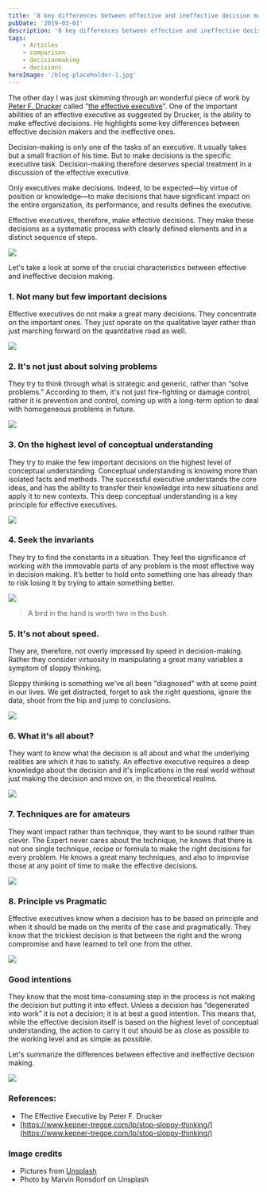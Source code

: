 ```yaml
---
title: '8 key differences between effective and ineffective decision makers'
pubDate: '2019-03-01'
description: '8 key differences between effective and ineffective decision makers'
tags:
    - Articles
    - comparison
    - decisionmaking
    - decisions
heroImage: '/blog-placeholder-1.jpg'
---
```


The other day I was just skimming through an wonderful piece of work by [Peter F. Drucker](https://en.wikipedia.org/wiki/Peter_Drucker) called "[the effective executive](https://www.amazon.com/Effective-Executive-Definitive-Harperbusiness-Essentials/dp/0060833459/ref=sr_1_1?crid=2UAHAP5S2AFLB&keywords=the+effective+executive+by+peter+drucker&qid=1551675732&s=gateway&sprefix=the+effective+exe%2Caps%2C391&sr=8-1)". One of the important abilities of an effective executive as suggested by Drucker, is the ability to make effective decisions. He highlights some key differences between effective decision makers and the ineffective ones.

Decision-making is only one of the tasks of an executive. It usually takes but a small fraction of his time. But to make decisions is the specific executive task. Decision-making therefore deserves special treatment in a discussion of the effective executive.

Only executives make decisions. Indeed, to be expected—by virtue of position or knowledge—to make decisions that have significant impact on the entire organization, its performance, and results defines the executive.

Effective executives, therefore, make effective decisions. They make these decisions as a systematic process with clearly defined elements and in a distinct sequence of steps.

![](/wp-content/uploads/2019/03/effective-decision-making.png)

Let's take a look at some of the crucial characteristics between effective and ineffective decision making.

### 1\. Not many but few important decisions

Effective executives do not make a great many decisions. They concentrate on the important ones. They just operate on the qualitative layer rather than just marching forward on the quantitative road as well.

![](/wp-content/uploads/2019/03/pink-umbrella.jpeg)

### 2\. It's not just about solving problems

They try to think through what is strategic and generic, rather than “solve problems.” According to them, it's not just fire-fighting or damage control, rather it is prevention and control, coming up with a long-term option to deal with homogeneous problems in future.

![](/wp-content/uploads/2019/03/lone-rook.jpeg)

### 3\. On the highest level of conceptual understanding

They try to make the few important decisions on the highest level of conceptual understanding. Conceptual understanding is knowing more than isolated facts and methods. The successful executive understands the core ideas, and has the ability to transfer their knowledge into new situations and apply it to new contexts. This deep conceptual understanding is a key principle for effective executives.

![](/wp-content/uploads/2019/03/city-of-nails.jpeg)

### 4\. Seek the invariants

They try to find the constants in a situation. They feel the significance of working with the immovable parts of any problem is the most effective way in decision making. It’s better to hold onto something one has already than to risk losing it by trying to attain something better.

![](/wp-content/uploads/2019/03/flying-crow.jpeg)

> A bird in the hand is worth two in the bush.

### 5\. It's not about speed.

They are, therefore, not overly impressed by speed in decision-making. Rather they consider virtuosity in manipulating a great many variables a symptom of sloppy thinking.

Sloppy thinking is something we've all been "diagnosed" with at some point in our lives. We get distracted, forget to ask the right questions, ignore the data, shoot from the hip and jump to conclusions.

![](/wp-content/uploads/2019/03/air-on-bike.jpeg)

### 6\. What it's all about?

They want to know what the decision is all about and what the underlying realities are which it has to satisfy. An effective executive requires a deep knowledge about the decision and it's implications in the real world without just making the decision and move on, in the theoretical realms.

![](/wp-content/uploads/2019/03/man-working-chair.jpeg)

### 7\. Techniques are for amateurs

They want impact rather than technique, they want to be sound rather than clever. The Expert never cares about the technique, he knows that there is not one single technique, recipe or formula to make the right decisions for every problem. He knows a great many techniques, and also to improvise those at any point of time to make the effective decisions.

![](/wp-content/uploads/2019/03/repairman-tattoo-wrench.jpeg)

### 8\. Principle vs Pragmatic

Effective executives know when a decision has to be based on principle and when it should be made on the merits of the case and pragmatically. They know that the trickiest decision is that between the right and the wrong compromise and have learned to tell one from the other.

![](/wp-content/uploads/2019/03/cpr-training.jpeg)

### Good intentions

They know that the most time-consuming step in the process is not making the decision but putting it into effect. Unless a decision has “degenerated into work” it is not a decision; it is at best a good intention. This means that, while the effective decision itself is based on the highest level of conceptual understanding, the action to carry it out should be as close as possible to the working level and as simple as possible.

Let's summarize the differences between effective and ineffective decision making.

![](/wp-content/uploads/2019/03/diff-effective-ineffective.png)

### References:

*   The Effective Executive by Peter F. Drucker
*   [https://www.kepner-tregoe.com/lp/stop-sloppy-thinking/](https://www.kepner-tregoe.com/lp/stop-sloppy-thinking/)

### Image credits

*   Pictures from [Unsplash](https://unsplash.com)
*   Photo by Marvin Ronsdorf on Unsplash
